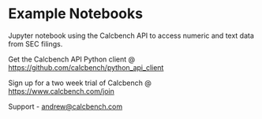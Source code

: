# Example Notebooks
Jupyter notebook using the Calcbench API to access numeric and text data from SEC filings.

Get the Calcbench API Python client @ https://github.com/calcbench/python_api_client

Sign up for a two week trial of Calcbench @ https://www.calcbench.com/join

Support - andrew@calcbench.com